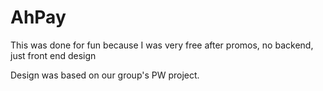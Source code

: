 # AhPay
This was done for fun because I was very free after promos, no backend, just front end design 

Design was based on our group's PW project. 
